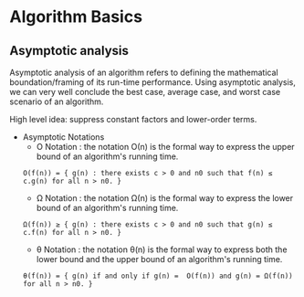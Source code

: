 # Algorithm Basics
## Asymptotic analysis
Asymptotic analysis of an algorithm refers to defining the mathematical boundation/framing of its run-time performance. Using asymptotic analysis, we can very well conclude the best case, average case, and worst case scenario of an algorithm.

High level idea: suppress constant factors and lower-order terms.

- Asymptotic Notations
  - Ο Notation : the notation Ο(n) is the formal way to express the upper bound of an algorithm's running time.
  ```
  Ο(f(n)) = { g(n) : there exists c > 0 and n0 such that f(n) ≤ c.g(n) for all n > n0. }
  ```
  - Ω Notation : the notation Ω(n) is the formal way to express the lower bound of an algorithm's running time.
  ```
  Ω(f(n)) ≥ { g(n) : there exists c > 0 and n0 such that g(n) ≤ c.f(n) for all n > n0. }
  ```
  - θ Notation : the notation θ(n) is the formal way to express both the lower bound and the upper bound of an algorithm's running time.
  ```
  θ(f(n)) = { g(n) if and only if g(n) =  Ο(f(n)) and g(n) = Ω(f(n)) for all n > n0. }
  ```


## 
